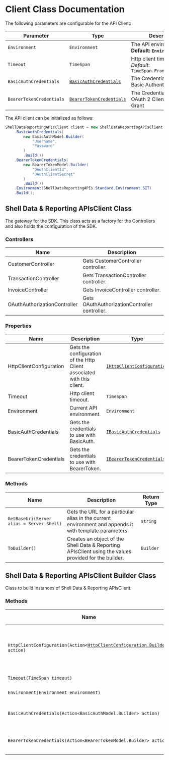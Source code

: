 
# Client Class Documentation

The following parameters are configurable for the API Client:

| Parameter | Type | Description |
|  --- | --- | --- |
| `Environment` | `Environment` | The API environment. <br> **Default: `Environment.SIT`** |
| `Timeout` | `TimeSpan` | Http client timeout.<br>*Default*: `TimeSpan.FromSeconds(100)` |
| `BasicAuthCredentials` | [`BasicAuthCredentials`](auth/basic-authentication.md) | The Credentials Setter for Basic Authentication |
| `BearerTokenCredentials` | [`BearerTokenCredentials`](auth/oauth-2-client-credentials-grant.md) | The Credentials Setter for OAuth 2 Client Credentials Grant |

The API client can be initialized as follows:

```csharp
ShellDataReportingAPIsClient client = new ShellDataReportingAPIsClient.Builder()
    .BasicAuthCredentials(
        new BasicAuthModel.Builder(
            "Username",
            "Password"
        )
        .Build())
    .BearerTokenCredentials(
        new BearerTokenModel.Builder(
            "OAuthClientId",
            "OAuthClientSecret"
        )
        .Build())
    .Environment(ShellDataReportingAPIs.Standard.Environment.SIT)
    .Build();
```

## Shell Data & Reporting APIsClient Class

The gateway for the SDK. This class acts as a factory for the Controllers and also holds the configuration of the SDK.

### Controllers

| Name | Description |
|  --- | --- |
| CustomerController | Gets CustomerController controller. |
| TransactionController | Gets TransactionController controller. |
| InvoiceController | Gets InvoiceController controller. |
| OAuthAuthorizationController | Gets OAuthAuthorizationController controller. |

### Properties

| Name | Description | Type |
|  --- | --- | --- |
| HttpClientConfiguration | Gets the configuration of the Http Client associated with this client. | [`IHttpClientConfiguration`](http-client-configuration.md) |
| Timeout | Http client timeout. | `TimeSpan` |
| Environment | Current API environment. | `Environment` |
| BasicAuthCredentials | Gets the credentials to use with BasicAuth. | [`IBasicAuthCredentials`](auth/basic-authentication.md) |
| BearerTokenCredentials | Gets the credentials to use with BearerToken. | [`IBearerTokenCredentials`](auth/oauth-2-client-credentials-grant.md) |

### Methods

| Name | Description | Return Type |
|  --- | --- | --- |
| `GetBaseUri(Server alias = Server.Shell)` | Gets the URL for a particular alias in the current environment and appends it with template parameters. | `string` |
| `ToBuilder()` | Creates an object of the Shell Data & Reporting APIsClient using the values provided for the builder. | `Builder` |

## Shell Data & Reporting APIsClient Builder Class

Class to build instances of Shell Data & Reporting APIsClient.

### Methods

| Name | Description | Return Type |
|  --- | --- | --- |
| `HttpClientConfiguration(Action<`[`HttpClientConfiguration.Builder`](http-client-configuration-builder.md)`> action)` | Gets the configuration of the Http Client associated with this client. | `Builder` |
| `Timeout(TimeSpan timeout)` | Http client timeout. | `Builder` |
| `Environment(Environment environment)` | Current API environment. | `Builder` |
| `BasicAuthCredentials(Action<BasicAuthModel.Builder> action)` | Sets credentials for BasicAuth. | `Builder` |
| `BearerTokenCredentials(Action<BearerTokenModel.Builder> action)` | Sets credentials for BearerToken. | `Builder` |

